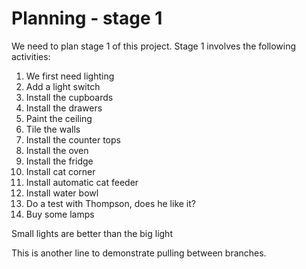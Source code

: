 # Planning - stage 1

We need to plan stage 1 of this project. Stage 1 involves the following activities:

1. We first need lighting
1. Add a light switch
1. Install the cupboards
1. Install the drawers
1. Paint the ceiling
1. Tile the walls
1. Install the counter tops
1. Install the oven
1. Install the fridge
1. Install cat corner
1. Install automatic cat feeder
1. Install water bowl
1. Do a test with Thompson, does he like it?
1. Buy some lamps

Small lights are better than the big light

This is another line to demonstrate pulling between branches. 

